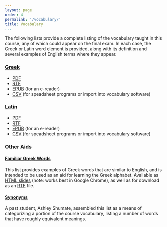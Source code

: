 ```yaml
---
layout: page
order: 4
permalink: '/vocabulary/'
title: Vocabulary
...
```


The following lists provide a complete listing of the vocabulary taught in this course, any of which could appear on the final exam. In each case, the Greek or Latin word element is provided, along with its definition and several examples of English terms where they appear.

### [Greek](greek/)

- [PDF](greek-vocabulary.pdf)
- [RTF](greek-vocabulary.rtf)
- [EPUB](greek-vocabulary.epub) (for an e-reader)
- [CSV](greek-vocabulary.csv) (for speadsheet programs or import into vocabulary software)

### [Latin](latin/)

- [PDF](latin-vocabulary.pdf)
- [RTF](latin-vocabulary.rtf)
- [EPUB](latin-vocabulary.epub) (for an e-reader)
- [CSV](latin-vocabulary.csv) (for speadsheet programs or import into vocabulary software)

### Other Aids

#### [Familiar Greek Words](greek/alphabet/)

This list provides examples of Greek words that are similar to English, and is intended to be used as an aid for learning the Greek alphabet. Available as [HTML slides](familiar-greek-words.html) (note: works best in Google Chrome), as well as for download as an [RTF](familiar-greek-words.rtf) file.

#### [Synonyms](synonyms/)

A past student, Ashley Shumate, assembled this list as a means of categorizing a portion of the course vocabulary, listing a number of words that have roughly equivalent meanings.
